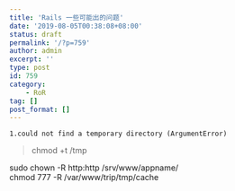 ```yaml
---
title: 'Rails 一些可能出的问题'
date: '2019-08-05T00:38:08+08:00'
status: draft
permalink: '/?p=759'
author: admin
excerpt: ''
type: post
id: 759
category:
    - RoR
tag: []
post_format: []
---
```

   
`1.could not find a temporary directory (ArgumentError)`

> chmod +t /tmp

sudo chown -R http:http /srv/www/appname/  
chmod 777 -R /var/www/trip/tmp/cache
